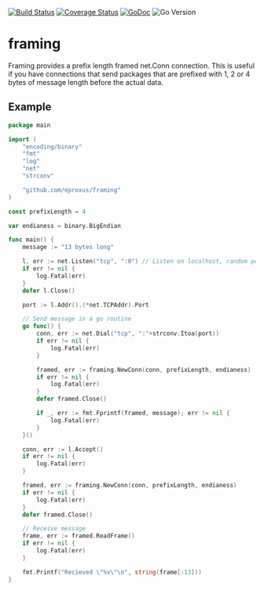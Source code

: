 [![Build Status](https://travis-ci.org/eproxus/framing.svg)](https://travis-ci.org/eproxus/framing)
[![Coverage Status](https://coveralls.io/repos/eproxus/framing/badge.svg?branch=master&service=github)](https://coveralls.io/github/eproxus/framing?branch=master)
[![GoDoc](https://godoc.org/github.com/eproxus/framing?status.svg)](https://godoc.org/github.com/eproxus/framing)
![Go Version](https://img.shields.io/badge/go-1.5-5272B4.svg)

# framing
Framing provides a prefix length framed net.Conn connection. This is useful if
you have connections that send packages that are prefixed with 1, 2 or 4 bytes
of message length before the actual data.

## Example

```go
package main

import (
    "encoding/binary"
    "fmt"
    "log"
    "net"
    "strconv"

    "github.com/eproxus/framing"
)

const prefixLength = 4

var endianess = binary.BigEndian

func main() {
    message := "13 bytes long"

    l, err := net.Listen("tcp", ":0") // Listen on localhost, random port
    if err != nil {
        log.Fatal(err)
    }
    defer l.Close()

    port := l.Addr().(*net.TCPAddr).Port

    // Send message in a go routine
    go func() {
        conn, err := net.Dial("tcp", ":"+strconv.Itoa(port))
        if err != nil {
            log.Fatal(err)
        }

        framed, err := framing.NewConn(conn, prefixLength, endianess)
        if err != nil {
            log.Fatal(err)
        }
        defer framed.Close()

        if _, err := fmt.Fprintf(framed, message); err != nil {
            log.Fatal(err)
        }
    }()

    conn, err := l.Accept()
    if err != nil {
        log.Fatal(err)
    }

    framed, err := framing.NewConn(conn, prefixLength, endianess)
    if err != nil {
        log.Fatal(err)
    }
    defer framed.Close()

    // Receive message
    frame, err := framed.ReadFrame()
    if err != nil {
        log.Fatal(err)
    }

    fmt.Printf("Recieved \"%v\"\n", string(frame[:13]))
}
```
